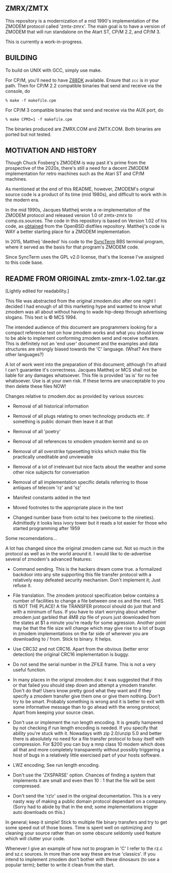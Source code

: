 ## ZMRX/ZMTX

This repository is a modernization of a mid 1990's implementation of the ZMODEM protocol called 'zmtx-zmrx'. The main goal is to have a version of ZMODEM that will run standalone on the Atart ST, CP/M 2.2, and CP/M 3.

This is currently a work-in-progress.

## BUILDING

To build on UNIX with GCC, simply use make.

For CP/M, you'll need to have [Z88DK](https://z88dk.org/site) available. Ensure that `zcc` is in your path. Then for CP/M 2.2 compatible binaries that send and receive via the console, do

    % make -f makefile.cpm

For CP/M 3 compatible binaries that send and receive via the AUX port, do

    % make CPM3=1 -f makefile.cpm

The binaries produced are ZMRX.COM and ZMTX.COM. Both binaries are ported but not tested. 

## MOTIVATION AND HISTORY

Though Chuck Fosberg's ZMODEM is way past it's prime from the prospective of the 2020s, there's still a need for a decent ZMODEM implementation for retro machines such as the Atari ST and CP/M machines.

As mentioned at the end of this README, however, ZMODEM's orignal source code is a product of its time (mid 1980s), and difficult to work with in the modern era.

In the mid 1990s, Jacques Mattheij wrote a re-implementation of the ZMODEM protocol and released version 1.0 of zmtx-zmrx to comp.os.sources. The code in this repository is based on Version 1.02 of his code, as [obtained](https://ftp.openbsd.org/pub/OpenBSD/distfiles/zmtx-zmrx-1.02.tar.gz) from the OpenBSD distfiles repository. Mattheij's code is WAY a better starting place for a ZMODEM implementation.

In 2015, Mattheij 'deeded' his code to the [SyncTerm](https://syncterm.bbsdev.net) BBS terminal program, where it served as the basis for that program's ZMODEM code.

Since SyncTerm uses the GPL v2.0 license, that's the license I've assigned to this code base.

## README FROM ORIGINAL zmtx-zmrx-1.02.tar.gz

[Lightly edited for readability.]

This file was abstracted from the original zmodem.doc after one night I decided I had enough of all this marketing hype and wanted to know what zmodem was all about without having to wade hip-deep through advertising slogans.  This text is © MCS 1994.

The intended audience of this document are programmers looking for a compact reference text on how zmodem works and what you should know to be able to implement conforming zmodem send and receive software. This is definitely not an 'end user' document and the examples and data structures are strongly biased towards the 'C' language. (What? Are there other languages?)

A lot of work went into the preparation of this document; although I'm afraid I can't guarantee it's correctness. Jacques Mattheij or MCS shall not be liable for any damages whatsoever. This file is provided 'as is' for no fee whatsoever. Use is at your own risk. If these terms are unacceptable to you then delete these files NOW!

Changes relative to zmodem.doc as provided by various sources:

  - Removal of all historical information

  - Removal of all plugs relating to omen technology products etc. if something is public domain then leave it at that

  - Removal of all 'poetry'

  - Removal of all references to xmodem ymodem kermit and so on

  - Removal of all overstrike typesetting tricks which make this file practically uneditable and unviewable

  - Removal of a lot of irrelevant but nice facts about the weather and some other nice subjects for conversation

  - Removal of all implementation specific details referring to those antiques of telecom 'rz' and 'sz'

  - Manifest constants added in the text

  - Moved footnotes to the appropriate place in the text

  - Changed number base from octal to hex (welcome to the nineties). Admittedly it looks less ivory tower but it reads a lot easier for those who started programming after 1959

Some recomendations...

A lot has changed since the original zmodem came out. Not so much in the protocol as well as in the world around it. I would like to de-advertise several of zmodem's advanced features:

  - Command sending. This is the hackers dream come true. a formalized backdoor into any site supporting this file transfer protocol with a relatively easy defeated security mechanism. Don't implement it; Just refuse it.

  - File translation. The zmodem protocol specification below contains a number of facilities to change a file between one os and the next. THIS IS NOT THE PLACE! A file TRANSFER protocol should do just that and with a minimum of fuss. If you have to start worrying about whether zmodem just garbled that 4MB zip file of yours just downloaded from the states at $1 a minute you're ready for some agression. Another point may be that the file size will change which may give rise to a lot of bugs in zmodem implementations on the far side of wherever you are downloading to / from. Stick to binary. It helps.

  - Use CRC32 and not CRC16. Apart from the obvious (better error detection) the original CRC16 implementation is buggy.

  - Do not send the serial number in the ZFILE frame. This is not a very useful function.

  - In many places in the orignal zmodem.doc it was suggested that if this or that failed you should step down and attempt a ymodem transfer. Don't do that! Users know pretty good what they want and if they specify a zmodem transfer give them one or give them nothing. Don't try to be smart. Probably something is wrong and it is better to exit with some informative message than to go ahead with the wrong protocol; Apart from keeping your source clean.

  - Don't use or implement the run length encoding. It is greatly hampered by not checking if run length encoding is needed. If you specify that ability you're stuck with it. Nowadays with zip 2.0/unzip 5.0 and better there is absolutely no need for a file transfer protocol to busy itself with compression. For $200 you can buy a mnp class 10 modem which does all that and more completely transparently without possibly triggering a host of bugs in a relatively little exercised part of your hosts software.

  - LWZ encoding; See run length encoding.

  - Don't use the 'ZXSPARSE' option. Chances of finding a system that implements it are small and even then 10 : 1 that the file will be sent compressed.

  - Don't send the 'rz\r' used in the original documentation. This is a very nasty way of making a public domain protocol
    dependant on a company. (Sorry had to abide by that in the end; some implementations trigger auto downloads on this.)

In general; keep it simple! Stick to multiple file binary transfers and try to get some speed out of those boxes. Time is spent well on optimizing and cleaning your source rather than on some obscure seldomly used feature which will clutter your code.

Whenever I give an example of how not to program in 'C' I refer to the rz.c and sz.c sources. In more than one way these are true 'classics'. If you intend to implement zmodem don't bother with these dinosaurs (to use a popular term); better to write it clean from the start.
